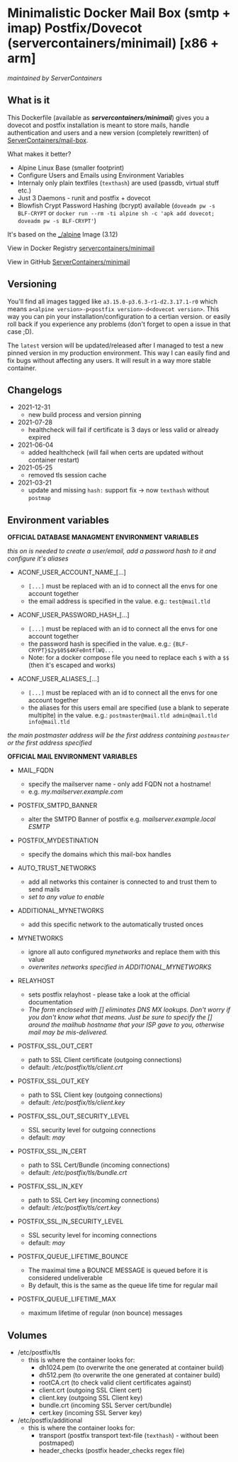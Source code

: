 # Minimalistic Docker Mail Box (smtp + imap) Postfix/Dovecot (servercontainers/minimail) [x86 + arm]
_maintained by ServerContainers_

## What is it

This Dockerfile (available as ___servercontainers/minimail___) gives you a dovecot and postfix installation is meant to store mails, handle authentication and users and a new version (completely rewritten) of [ServerContainers/mail-box](https://github.com/ServerContainers/mail-box).

What makes it better?

- Alpine Linux Base (smaller footprint)
- Configure Users and Emails using Environment Variables
- Internaly only plain textfiles (`texthash`) are used (passdb, virtual stuff etc.)
- Just 3 Daemons - runit and postfix + dovecot
- Blowfish Crypt Password Hashing (bcrypt) available (`doveadm pw -s BLF-CRYPT` or `docker run --rm -ti alpine sh -c 'apk add dovecot; doveadm pw -s BLF-CRYPT'`)

It's based on the [_/alpine](https://registry.hub.docker.com/_/alpine/) Image (3.12)

View in Docker Registry [servercontainers/minimail](https://registry.hub.docker.com/u/servercontainers/minimail/)

View in GitHub [ServerContainers/minimail](https://github.com/ServerContainers/minimail)

## Versioning

You'll find all images tagged like `a3.15.0-p3.6.3-r1-d2.3.17.1-r0` which means `a<alpine version>-p<postfix version>-d<dovecot version>`.
This way you can pin your installation/configuration to a certian version. or easily roll back if you experience any problems
(don't forget to open a issue in that case ;D).

The `latest` version will be updated/released after I managed to test a new pinned version in my production environment.
This way I can easily find and fix bugs without affecting any users. It will result in a way more stable container.


## Changelogs
* 2021-12-31
    * new build process and version pinning
* 2021-07-28
    * healthcheck will fail if certificate is 3 days or less valid or already expired
* 2021-06-04
    * added healthcheck (will fail when certs are updated without container restart)
* 2021-05-25
    * removed tls session cache
* 2021-03-21
    * update and missing `hash:` support fix -> now `texthash` without `postmap`

## Environment variables

__OFFICIAL DATABASE MANAGMENT ENVIRONMENT VARIABLES__

_this on is needed to create a user/email, add a password hash to it and configure it's aliases_

- ACONF_USER_ACCOUNT_NAME_[...]
    - `[...]` must be replaced with an id to connect all the envs for one account together
    - the email address is specified in the value. e.g.: `test@mail.tld`

- ACONF_USER_PASSWORD_HASH_[...]
    - `[...]` must be replaced with an id to connect all the envs for one account together
    - the password hash is specified in the value. e.g.: `{BLF-CRYPT}$2y$05$4KFe0ntflWQ...`
    - Note: for a docker compose file you need to replace each `$` with a `$$` (then it's escaped and works)

- ACONF_USER_ALIASES_[...]
    - `[...]` must be replaced with an id to connect all the envs for one account together
    - the aliases for this users email are specified (use a blank to seperate multiplte) in the value. e.g.: `postmaster@mail.tld admin@mail.tld info@mail.tld`

_the main postmaster address will be the first address containing `postmaster` or the first address specified_ 

__OFFICIAL MAIL ENVIRONMENT VARIABLES__

- MAIL_FQDN
    - specify the mailserver name - only add FQDN not a hostname!
    - e.g. _my.mailserver.example.com_

- POSTFIX_SMTPD_BANNER
    - alter the SMTPD Banner of postfix e.g. _mailserver.example.local ESMTP_

- POSTFIX_MYDESTINATION
    - specify the domains which this mail-box handles

- AUTO_TRUST_NETWORKS
    - add all networks this container is connected to and trust them to send mails
    - _set to any value to enable_
- ADDITIONAL_MYNETWORKS
    - add this specific network to the automatically trusted onces
- MYNETWORKS
    - ignore all auto configured _mynetworks_ and replace them with this value
    - _overwrites networks specified in ADDITIONAL_MYNETWORKS_

- RELAYHOST
    - sets postfix relayhost - please take a look at the official documentation
    - _The form enclosed with [] eliminates DNS MX lookups. Don't worry if you don't know what that means. Just be sure to specify the [] around the mailhub hostname that your ISP gave to you, otherwise mail may be mis-delivered._

- POSTFIX_SSL_OUT_CERT
    - path to SSL Client certificate (outgoing connections)
    - default: _/etc/postfix/tls/client.crt_
- POSTFIX_SSL_OUT_KEY
    - path to SSL Client key (outgoing connections)
    - default: _/etc/postfix/tls/client.key_
- POSTFIX_SSL_OUT_SECURITY_LEVEL
    - SSL security level for outgoing connections
    - default: _may_

- POSTFIX_SSL_IN_CERT
    - path to SSL Cert/Bundle (incoming connections)
    - default: _/etc/postfix/tls/bundle.crt_
- POSTFIX_SSL_IN_KEY
    - path to SSL Cert key (incoming connections)
    - default: _/etc/postfix/tls/cert.key_
- POSTFIX_SSL_IN_SECURITY_LEVEL
    - SSL security level for incoming connections
    - default: _may_

- POSTFIX_QUEUE_LIFETIME_BOUNCE
    - The  maximal  time  a  BOUNCE MESSAGE is queued before it is considered undeliverable
    - By default, this is the same as the queue life time for regular mail
- POSTFIX_QUEUE_LIFETIME_MAX
    - maximum lifetime of regular (non bounce) messages

## Volumes

- /etc/postfix/tls
    - this is where the container looks for:
        - dh1024.pem (to overwrite the one generated at container build)
        - dh512.pem (to overwrite the one generated at container build)
        - rootCA.crt (to check valid client certificates against)
        - client.crt (outgoing SSL Client cert)
        - client.key (outgoing SSL Client key)
        - bundle.crt (incoming SSL Server cert/bundle)
        - cert.key (incoming SSL Server key)
- /etc/postfix/additional
    - this is where the container looks for:
        - transport (postfix transport text-file (`texthash`) - without been postmaped)
        - header_checks (postfix header_checks regex file)
